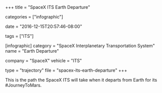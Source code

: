 +++
title = "SpaceX ITS Earth Departure"

categories = ["infographic"]

date = "2016-12-15T20:57:46-08:00"

tags = ["ITS"]

[infographic]
category = "SpaceX Interplanetary Transportation System"
name = "Earth Departure"

company = "SpaceX"
vehicle = "ITS"

type = "trajectory"
file = "spacex-its-earth-departure"
+++

This is the path the SpaceX ITS will take when it departs from Earth
for its #JourneyToMars.

<!--more-->
